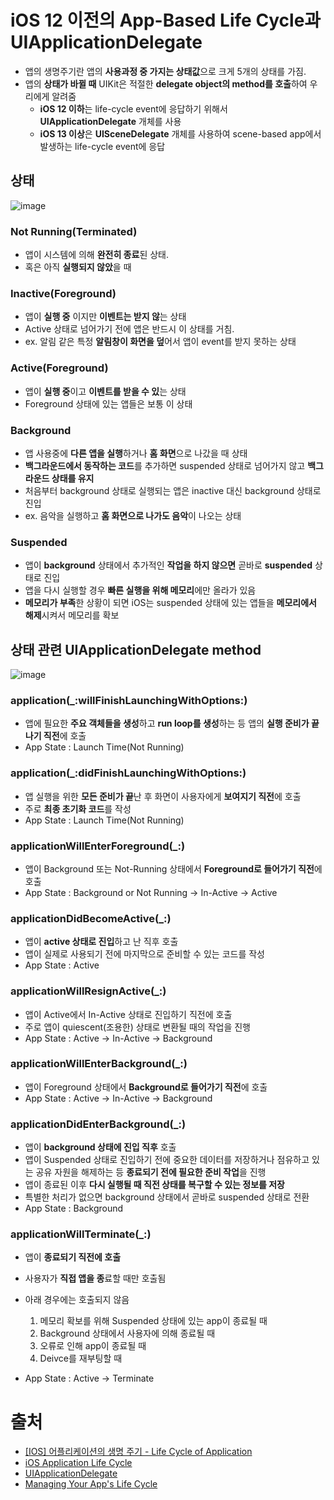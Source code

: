 # iOS 12 이전의 App-Based Life Cycle과 UIApplicationDelegate

- 앱의 생명주기란 앱의 **사용과정 중 가지는 상태값**으로 크게 5개의 상태를 가짐.
- 앱의 **상태가 바뀔 때** UIKit은 적절한 **delegate object의 method를 호출**하여 우리에게 알려줌
  - **iOS 12 이하**는 life-cycle event에 응답하기 위해서 **UIApplicationDelegate** 개체를 사용
  - **iOS 13 이상**은 **UISceneDelegate** 개체를 사용하여 scene-based app에서 발생하는 life-cycle event에 응답

## 상태

![image](https://user-images.githubusercontent.com/20410193/136376091-06d83f3d-90f0-41fa-bb0d-745532c33e48.png)

### Not Running(Terminated)

- 앱이 시스템에 의해 **완전히 종료**된 상태.
- 혹은 아직 **실행되지 않았**을 때

### Inactive(Foreground) 

- 앱이 **실행 중** 이지만 **이벤트는 받지 않**는 상태
- Active 상태로 넘어가기 전에 앱은 반드시 이 상태를 거침. 
- ex. 알림 같은 특정 **알림창이 화면을 덮**어서 앱이 event를 받지 못하는 상태

### Active(Foreground)

- 앱이 **실행 중**이고 **이벤트를 받을 수 있**는 상태
- Foreground 상태에 있는 앱들은 보통 이 상태

### Background

- 앱 사용중에 **다른 앱을 실행**하거나 **홈 화면**으로 나갔을 때 상태
- **백그라운드에서 동작하는 코드**를 추가하면 suspended 상태로 넘어가지 않고 **백그라운드 상태를 유지**
- 처음부터 background 상태로 실행되는 앱은 inactive 대신 background 상태로 진입
- ex. 음악을 실행하고 **홈 화면으로 나가도 음악**이 나오는 상태

### Suspended

- 앱이 **background** 상태에서 추가적인 **작업을 하지 않으면** 곧바로 **suspended** 상태로 진입
- 앱을 다시 실행할 경우 **빠른 실행을 위해 메모리**에만 올라가 있음
- **메모리가 부족**한 상황이 되면 iOS는 suspended 상태에 있는 앱들을 **메모리에서 해제**시켜서 메모리를 확보


## 상태 관련 UIApplicationDelegate method

![image](https://user-images.githubusercontent.com/20410193/136376498-d183223b-f437-42b5-8d36-3a6ee75f4010.png)


### application(_:willFinishLaunchingWithOptions:)

- 앱에 필요한 **주요 객체들을 생성**하고 **run loop를 생성**하는 등 앱의 **실행 준비가 끝나기 직전**에 호출
- App State : Launch Time(Not Running)

### application(_:didFinishLaunchingWithOptions:)

- 앱 실행을 위한 **모든 준비가 끝**난 후 화면이 사용자에게 **보여지기 직전**에 호출
- 주로 **최종 초기화 코드**를 작성
- App State : Launch Time(Not Running)

### applicationWillEnterForeground(_:)

- 앱이 Background 또는 Not-Running 상태에서 **Foreground로 들어가기 직전**에 호출
- App State : Background or Not Running -> In-Active -> Active

### applicationDidBecomeActive(_:)

- 앱이 **active 상태로 진입**하고 난 직후 호출
- 앱이 실제로 사용되기 전에 마지막으로 준비할 수 있는 코드를 작성
- App State : Active

### applicationWillResignActive(_:)

- 앱이 Active에서 In-Active 상태로 진입하기 직전에 호출
- 주로 앱이 quiescent(조용한) 상태로 변환될 때의 작업을 진행
- App State : Active -> In-Active -> Background

### applicationWillEnterBackground(_:)

- 앱이 Foreground 상태에서 **Background로 들어가기 직전**에 호출
- App State : Active -> In-Active -> Background

### applicationDidEnterBackground(_:)

- 앱이 **background 상태에 진입 직후** 호출
- 앱이 Suspended 상태로 진입하기 전에 중요한 데이터를 저장하거나 점유하고 있는 공유 자원을 해제하는 등 **종료되기 전에 필요한 준비 작업**을 진행
- 앱이 종료된 이후 **다시 실행될 때 직전 상태를 복구할 수 있는 정보를 저장**
- 특별한 처리가 없으면 background 상태에서 곧바로 suspended 상태로 전환
- App State : Background

### applicationWillTerminate(_:)

- 앱이 **종료되기 직전에 호출**

- 사용자가 **직접 앱을 종**료할 때만 호출됨
- 아래 경우에는 호출되지 않음
  1. 메모리 확보를 위해 Suspended 상태에 있는 app이 종료될 때
  2. Background 상태에서 사용자에 의해 종료될 때
  3. 오류로 인해 app이 종료될 때
  4. Deivce를 재부팅할 때
- App State : Active -> Terminate



# 출처

- [[IOS] 어플리케이션의 생명 주기 - Life Cycle of Application](https://dev200ok.blogspot.com/2020/07/ios-application-life-cycle.html)
- [iOS Application Life Cycle](https://velog.io/@minni/iOS-Application-Life-Cycle)
- [UIApplicationDelegate](https://developer.apple.com/documentation/uikit/uiapplicationdelegate)
- [Managing Your App's Life Cycle](https://developer.apple.com/documentation/uikit/app_and_environment/managing_your_app_s_life_cycle)

